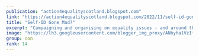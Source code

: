 ```yaml
---
publication: "action4equalityscotland.blogspot.com"
link: "https://action4equalityscotland.blogspot.com/2022/11/self-id-gone-mad.html"
title: "Self-ID Gone Mad?"
excerpt: "Campaigning and organising on equality issues - and around the politics of standing up for the little guy against the big guy"
image: "https://lh3.googleusercontent.com/blogger_img_proxy/ANbyha1VzIf_s9kz8oCmP8964Yfy4AqLLaNUsf4rlyOxEl7ii0xnes1tbtwjU0WYKAfkiCp_38sywzoBe0zkpsXW_G12PsEbcbVmJTLQyCPrXqYmkzp2x5FXtsrzbvHPO4R7NgwAsJA=w1200-h630-p-k-no-nu"
group: con
rank: 14
---
```

